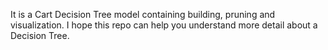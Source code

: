 It is a Cart Decision Tree model containing building, pruning and visualization. I hope this repo can help you understand more detail about a Decision Tree.
